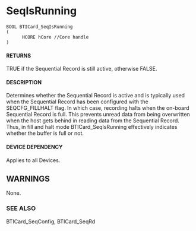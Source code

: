 # **SeqIsRunning**

```
BOOL BTICard_SeqIsRunning
(
      HCORE hCore //Core handle
)
```
#### **RETURNS**

TRUE if the Sequential Record is still active, otherwise FALSE.

#### **DESCRIPTION**

Determines whether the Sequential Record is active and is typically used when the Sequential Record has been configured with the SEQCFG\_FILLHALT flag. In which case, recording halts when the on-board Sequential Record is full. This prevents unread data from being overwritten when the host gets behind in reading data from the Sequential Record. Thus, in fill and halt mode BTICard\_SeqIsRunning effectively indicates whether the buffer is full or not.

#### **DEVICE DEPENDENCY**

Applies to all Devices.

## **WARNINGS**

None.

### **SEE ALSO**

BTICard\_SeqConfig, BTICard\_SeqRd